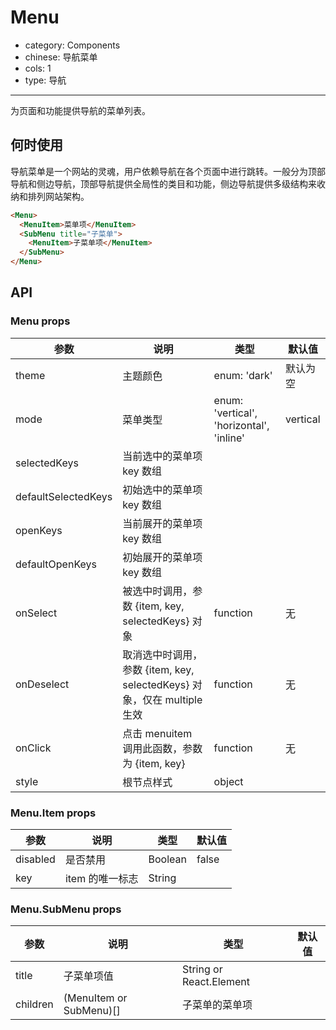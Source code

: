 # Menu

- category: Components
- chinese: 导航菜单
- cols: 1
- type: 导航

---

为页面和功能提供导航的菜单列表。

## 何时使用

导航菜单是一个网站的灵魂，用户依赖导航在各个页面中进行跳转。一般分为顶部导航和侧边导航，顶部导航提供全局性的类目和功能，侧边导航提供多级结构来收纳和排列网站架构。

```html
<Menu>
  <MenuItem>菜单项</MenuItem>
  <SubMenu title="子菜单">
    <MenuItem>子菜单项</MenuItem>
  </SubMenu>
</Menu>
```

## API

### Menu props

| 参数     | 说明           | 类型     | 默认值       |
|----------|----------------|----------|--------------|
| theme    | 主题颜色 | enum: 'dark' | 默认为空 |
| mode    | 菜单类型 | enum: 'vertical', 'horizontal', 'inline' | vertical |
| selectedKeys | 当前选中的菜单项 key 数组 |  |      |
| defaultSelectedKeys | 初始选中的菜单项 key 数组 |  |      |
| openKeys | 当前展开的菜单项 key 数组 |  |      |
| defaultOpenKeys | 初始展开的菜单项 key 数组 |  |      |
| onSelect | 被选中时调用，参数 {item, key, selectedKeys} 对象 | function | 无   |
| onDeselect | 取消选中时调用，参数 {item, key, selectedKeys} 对象，仅在 multiple 生效 | function | 无   |
| onClick | 点击 menuitem 调用此函数，参数为 {item, key} | function | 无 |
| style | 根节点样式 | object | | |

### Menu.Item props

| 参数     | 说明           | 类型     | 默认值       |
|----------|----------------|----------|--------------|
| disabled    | 是否禁用 | Boolean   |  false  |
| key   | item 的唯一标志 |  String |  | |

### Menu.SubMenu props

| 参数     | 说明           | 类型     | 默认值       |
|----------|----------------|----------|--------------|
| title    | 子菜单项值 | String or React.Element   |    |
| children   | (MenuItem or SubMenu)[] |  子菜单的菜单项 | | |
